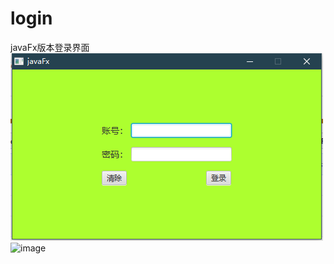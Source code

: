 # login
javaFx版本登录界面
![image](https://github.com/xzYuann/login/blob/master/src/sample/image.png)
![image]()
